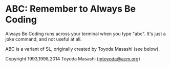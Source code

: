 ABC: Remember to Always Be Coding
=======================================

Always Be Coding runs across your terminal when you type "abc". It's just a joke command, and not useful at
all.

ABC is a variant of SL, originally created by Toyoda Masashi (see below).

Copyright 1993,1998,2014 Toyoda Masashi (mtoyoda@acm.org)
